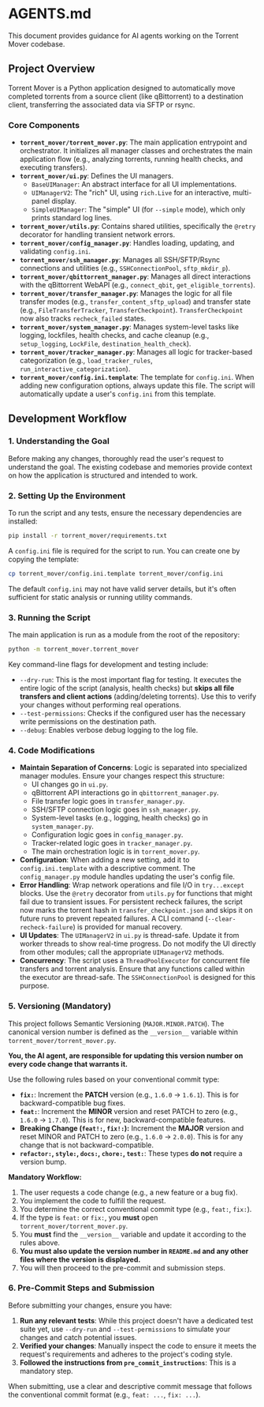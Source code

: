# AGENTS.md

This document provides guidance for AI agents working on the Torrent Mover codebase.

## Project Overview

Torrent Mover is a Python application designed to automatically move completed torrents from a source client (like qBittorrent) to a destination client, transferring the associated data via SFTP or rsync.

### Core Components

*   **`torrent_mover/torrent_mover.py`**: The main application entrypoint and orchestrator. It initializes all manager classes and orchestrates the main application flow (e.g., analyzing torrents, running health checks, and executing transfers).
*   **`torrent_mover/ui.py`**: Defines the UI managers.
    * `BaseUIManager`: An abstract interface for all UI implementations.
    * `UIManagerV2`: The "rich" UI, using `rich.Live` for an interactive, multi-panel display.
    * `SimpleUIManager`: The "simple" UI (for `--simple` mode), which only prints standard log lines.
*   **`torrent_mover/utils.py`**: Contains shared utilities, specifically the `@retry` decorator for handling transient network errors.
*   **`torrent_mover/config_manager.py`**: Handles loading, updating, and validating `config.ini`.
*   **`torrent_mover/ssh_manager.py`**: Manages all SSH/SFTP/Rsync connections and utilities (e.g., `SSHConnectionPool`, `sftp_mkdir_p`).
*   **`torrent_mover/qbittorrent_manager.py`**: Manages all direct interactions with the qBittorrent WebAPI (e.g., `connect_qbit`, `get_eligible_torrents`).
*   **`torrent_mover/transfer_manager.py`**: Manages the logic for all file transfer modes (e.g., `transfer_content_sftp_upload`) and transfer state (e.g., `FileTransferTracker`, `TransferCheckpoint`). `TransferCheckpoint` now also tracks `recheck_failed` states.
*   **`torrent_mover/system_manager.py`**: Manages system-level tasks like logging, lockfiles, health checks, and cache cleanup (e.g., `setup_logging`, `LockFile`, `destination_health_check`).
*   **`torrent_mover/tracker_manager.py`**: Manages all logic for tracker-based categorization (e.g., `load_tracker_rules`, `run_interactive_categorization`).
*   **`torrent_mover/config.ini.template`**: The template for `config.ini`. When adding new configuration options, always update this file. The script will automatically update a user's `config.ini` from this template.

## Development Workflow

### 1. Understanding the Goal

Before making any changes, thoroughly read the user's request to understand the goal. The existing codebase and memories provide context on how the application is structured and intended to work.

### 2. Setting Up the Environment

To run the script and any tests, ensure the necessary dependencies are installed:

```bash
pip install -r torrent_mover/requirements.txt
```

A `config.ini` file is required for the script to run. You can create one by copying the template:

```bash
cp torrent_mover/config.ini.template torrent_mover/config.ini
```

The default `config.ini` may not have valid server details, but it's often sufficient for static analysis or running utility commands.

### 3. Running the Script

The main application is run as a module from the root of the repository:

```bash
python -m torrent_mover.torrent_mover
```

Key command-line flags for development and testing include:

*   `--dry-run`: This is the most important flag for testing. It executes the entire logic of the script (analysis, health checks) but **skips all file transfers and client actions** (adding/deleting torrents). Use this to verify your changes without performing real operations.
*   `--test-permissions`: Checks if the configured user has the necessary write permissions on the destination path.
*   `--debug`: Enables verbose debug logging to the log file.

### 4. Code Modifications

*   **Maintain Separation of Concerns**: Logic is separated into specialized manager modules. Ensure your changes respect this structure:
    *   UI changes go in `ui.py`.
    *   qBittorrent API interactions go in `qbittorrent_manager.py`.
    *   File transfer logic goes in `transfer_manager.py`.
    *   SSH/SFTP connection logic goes in `ssh_manager.py`.
    *   System-level tasks (e.g., logging, health checks) go in `system_manager.py`.
    *   Configuration logic goes in `config_manager.py`.
    *   Tracker-related logic goes in `tracker_manager.py`.
    *   The main orchestration logic is in `torrent_mover.py`.
*   **Configuration**: When adding a new setting, add it to `config.ini.template` with a descriptive comment. The `config_manager.py` module handles updating the user's config file.
*   **Error Handling**: Wrap network operations and file I/O in `try...except` blocks. Use the `@retry` decorator from `utils.py` for functions that might fail due to transient issues. For persistent recheck failures, the script now marks the torrent hash in `transfer_checkpoint.json` and skips it on future runs to prevent repeated failures. A CLI command (`--clear-recheck-failure`) is provided for manual recovery.
*   **UI Updates**: The `UIManagerV2` in `ui.py` is thread-safe. Update it from worker threads to show real-time progress. Do not modify the UI directly from other modules; call the appropriate `UIManagerV2` methods.
*   **Concurrency**: The script uses a `ThreadPoolExecutor` for concurrent file transfers and torrent analysis. Ensure that any functions called within the executor are thread-safe. The `SSHConnectionPool` is designed for this purpose.

### 5. Versioning (Mandatory)

This project follows Semantic Versioning (`MAJOR.MINOR.PATCH`). The canonical version number is defined as the `__version__` variable within `torrent_mover/torrent_mover.py`.

**You, the AI agent, are responsible for updating this version number on every code change that warrants it.**

Use the following rules based on your conventional commit type:

*   **`fix:`**: Increment the **PATCH** version (e.g., `1.6.0` -> `1.6.1`). This is for backward-compatible bug fixes.
*   **`feat:`**: Increment the **MINOR** version and reset PATCH to zero (e.g., `1.6.0` -> `1.7.0`). This is for new, backward-compatible features.
*   **Breaking Change (`feat!:`, `fix!:`):** Increment the **MAJOR** version and reset MINOR and PATCH to zero (e.g., `1.6.0` -> `2.0.0`). This is for any change that is not backward-compatible.
*   **`refactor:`, `style:`, `docs:`, `chore:`, `test:`**: These types **do not** require a version bump.

**Mandatory Workflow:**
1. The user requests a code change (e.g., a new feature or a bug fix).
2. You implement the code to fulfill the request.
3. You determine the correct conventional commit type (e.g., `feat:`, `fix:`).
4. If the type is `feat:` or `fix:`, you **must** open `torrent_mover/torrent_mover.py`.
5. You **must** find the `__version__` variable and update it according to the rules above.
6. **You must also update the version number in `README.md` and any other files where the version is displayed.**
7. You will then proceed to the pre-commit and submission steps.

### 6. Pre-Commit Steps and Submission

Before submitting your changes, ensure you have:
1.  **Run any relevant tests**: While this project doesn't have a dedicated test suite yet, use `--dry-run` and `--test-permissions` to simulate your changes and catch potential issues.
2.  **Verified your changes**: Manually inspect the code to ensure it meets the request's requirements and adheres to the project's coding style.
3.  **Followed the instructions from `pre_commit_instructions`**: This is a mandatory step.

When submitting, use a clear and descriptive commit message that follows the conventional commit format (e.g., `feat: ...`, `fix: ...`).
